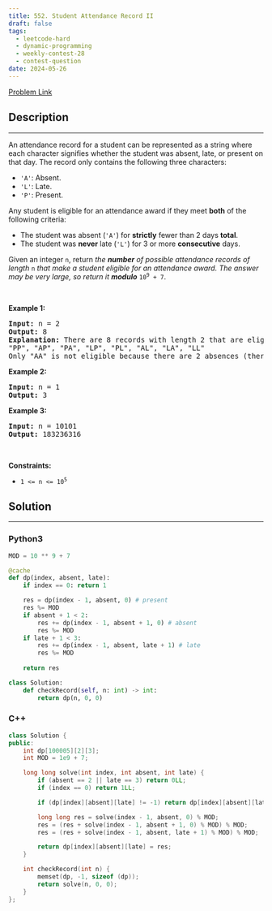```yaml
---
title: 552. Student Attendance Record II
draft: false
tags: 
  - leetcode-hard
  - dynamic-programming
  - weekly-contest-28
  - contest-question
date: 2024-05-26
---
```


[Problem Link](https://leetcode.com/problems/student-attendance-record-ii/)

## Description

---
<p>An attendance record for a student can be represented as a string where each character signifies whether the student was absent, late, or present on that day. The record only contains the following three characters:</p>

<ul>
	<li><code>&#39;A&#39;</code>: Absent.</li>
	<li><code>&#39;L&#39;</code>: Late.</li>
	<li><code>&#39;P&#39;</code>: Present.</li>
</ul>

<p>Any student is eligible for an attendance award if they meet <strong>both</strong> of the following criteria:</p>

<ul>
	<li>The student was absent (<code>&#39;A&#39;</code>) for <strong>strictly</strong> fewer than 2 days <strong>total</strong>.</li>
	<li>The student was <strong>never</strong> late (<code>&#39;L&#39;</code>) for 3 or more <strong>consecutive</strong> days.</li>
</ul>

<p>Given an integer <code>n</code>, return <em>the <strong>number</strong> of possible attendance records of length</em> <code>n</code><em> that make a student eligible for an attendance award. The answer may be very large, so return it <strong>modulo</strong> </em><code>10<sup>9</sup> + 7</code>.</p>

<p>&nbsp;</p>
<p><strong class="example">Example 1:</strong></p>

<pre>
<strong>Input:</strong> n = 2
<strong>Output:</strong> 8
<strong>Explanation:</strong> There are 8 records with length 2 that are eligible for an award:
&quot;PP&quot;, &quot;AP&quot;, &quot;PA&quot;, &quot;LP&quot;, &quot;PL&quot;, &quot;AL&quot;, &quot;LA&quot;, &quot;LL&quot;
Only &quot;AA&quot; is not eligible because there are 2 absences (there need to be fewer than 2).
</pre>

<p><strong class="example">Example 2:</strong></p>

<pre>
<strong>Input:</strong> n = 1
<strong>Output:</strong> 3
</pre>

<p><strong class="example">Example 3:</strong></p>

<pre>
<strong>Input:</strong> n = 10101
<strong>Output:</strong> 183236316
</pre>

<p>&nbsp;</p>
<p><strong>Constraints:</strong></p>

<ul>
	<li><code>1 &lt;= n &lt;= 10<sup>5</sup></code></li>
</ul>


## Solution

---
### Python3
``` py title='student-attendance-record-ii'
MOD = 10 ** 9 + 7

@cache
def dp(index, absent, late):
    if index == 0: return 1

    res = dp(index - 1, absent, 0) # present
    res %= MOD
    if absent + 1 < 2:
        res += dp(index - 1, absent + 1, 0) # absent
        res %= MOD
    if late + 1 < 3:
        res += dp(index - 1, absent, late + 1) # late
        res %= MOD
    
    return res

class Solution:
    def checkRecord(self, n: int) -> int:
        return dp(n, 0, 0)
```
### C++
``` cpp title='student-attendance-record-ii'
class Solution {
public:
    int dp[100005][2][3];
    int MOD = 1e9 + 7;

    long long solve(int index, int absent, int late) {
        if (absent == 2 || late == 3) return 0LL;
        if (index == 0) return 1LL;

        if (dp[index][absent][late] != -1) return dp[index][absent][late];

        long long res = solve(index - 1, absent, 0) % MOD;
        res = (res + solve(index - 1, absent + 1, 0) % MOD) % MOD;
        res = (res + solve(index - 1, absent, late + 1) % MOD) % MOD;

        return dp[index][absent][late] = res;
    }

    int checkRecord(int n) {
        memset(dp, -1, sizeof (dp));
        return solve(n, 0, 0);
    }
};
```

